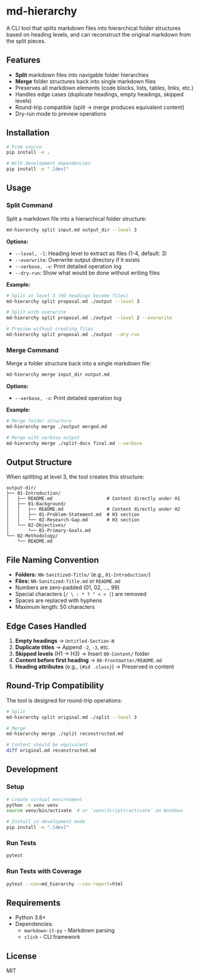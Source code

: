 # md-hierarchy

A CLI tool that splits markdown files into hierarchical folder structures based on heading levels, and can reconstruct the original markdown from the split pieces.

## Features

- **Split** markdown files into navigable folder hierarchies
- **Merge** folder structures back into single markdown files
- Preserves all markdown elements (code blocks, lists, tables, links, etc.)
- Handles edge cases (duplicate headings, empty headings, skipped levels)
- Round-trip compatible (split → merge produces equivalent content)
- Dry-run mode to preview operations

## Installation

```bash
# From source
pip install -e .

# With development dependencies
pip install -e ".[dev]"
```

## Usage

### Split Command

Split a markdown file into a hierarchical folder structure:

```bash
md-hierarchy split input.md output_dir --level 3
```

**Options:**

- `--level, -l`: Heading level to extract as files (1-4, default: 3)
- `--overwrite`: Overwrite output directory if it exists
- `--verbose, -v`: Print detailed operation log
- `--dry-run`: Show what would be done without writing files

**Example:**

```bash
# Split at level 3 (H3 headings become files)
md-hierarchy split proposal.md ./output --level 3

# Split with overwrite
md-hierarchy split proposal.md ./output --level 2 --overwrite

# Preview without creating files
md-hierarchy split proposal.md ./output --dry-run
```

### Merge Command

Merge a folder structure back into a single markdown file:

```bash
md-hierarchy merge input_dir output.md
```

**Options:**

- `--verbose, -v`: Print detailed operation log

**Example:**

```bash
# Merge folder structure
md-hierarchy merge ./output merged.md

# Merge with verbose output
md-hierarchy merge ./split-docs final.md --verbose
```

## Output Structure

When splitting at level 3, the tool creates this structure:

```
output-dir/
├── 01-Introduction/
│   ├── README.md                    # Content directly under H1
│   ├── 01-Background/
│   │   ├── README.md                # Content directly under H2
│   │   ├── 01-Problem-Statement.md  # H3 section
│   │   └── 02-Research-Gap.md       # H3 section
│   └── 02-Objectives/
│       └── 01-Primary-Goals.md
└── 02-Methodology/
    └── README.md
```

## File Naming Convention

- **Folders:** `NN-Sanitized-Title/` (e.g., `01-Introduction/`)
- **Files:** `NN-Sanitized-Title.md` or `README.md`
- Numbers are zero-padded (01, 02, ..., 99)
- Special characters (`/ \ : * ? " < > |`) are removed
- Spaces are replaced with hyphens
- Maximum length: 50 characters

## Edge Cases Handled

1. **Empty headings** → `Untitled-Section-N`
2. **Duplicate titles** → Append `-2`, `-3`, etc.
3. **Skipped levels** (H1 → H3) → Insert `00-Content/` folder
4. **Content before first heading** → `00-Frontmatter/README.md`
5. **Heading attributes** (e.g., `{#id .class}`) → Preserved in content

## Round-Trip Compatibility

The tool is designed for round-trip operations:

```bash
# Split
md-hierarchy split original.md ./split --level 3

# Merge
md-hierarchy merge ./split reconstructed.md

# Content should be equivalent
diff original.md reconstructed.md
```

## Development

### Setup

```bash
# Create virtual environment
python -m venv venv
source venv/bin/activate  # or `venv\Scripts\activate` on Windows

# Install in development mode
pip install -e ".[dev]"
```

### Run Tests

```bash
pytest
```

### Run Tests with Coverage

```bash
pytest --cov=md_hierarchy --cov-report=html
```

## Requirements

- Python 3.8+
- Dependencies:
  - `markdown-it-py` - Markdown parsing
  - `click` - CLI framework

## License

MIT
